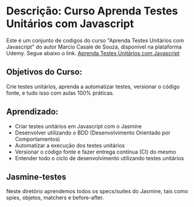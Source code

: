 # Descrição: Curso Aprenda Testes Unitários com Javascript

Este é um conjunto de codigos do curso "Aprenda Testes Unitários com Javascript" do autor Marcio Casale de Souza, disponível na plataforma Udemy. Segue abaixo o link.
[Aprenda Testes Unitários com Javascript](https://www.udemy.com/course/aprenda-testes-unitarios-com-jasmine-javascript/)

## Objetivos do Curso:

Crie testes unitários, aprenda a automatizar testes, versionar o código fonte, e tudo isso com aulas 100% práticas.

## Aprendizado:

- Criar testes unitários em Javascript com o Jasmine
- Desenvolver utilizando o BDD (Desenvolvimento Orientado por Comportamentos)
- Automatizar a execução dos testes unitários
- Versionar o código fonte e fazer entrega contínua (CI) do mesmo
- Entender todo o ciclo de desenvolvimento utilizando testes unitários

## Jasmine-testes

Neste diretório aprendemos todos os specs/suites do Jasmine, tais como spies, objetos, matchers e before-after.

